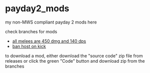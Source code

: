 # payday2_mods

my non-MWS compliant payday 2 mods here

check branches for mods

- [all melees are 450 dmg and 140 dps](https://github.com/calculatortamer/payday2_mods/tree/equal_melee)
- [ban host on kick](https://github.com/calculatortamer/payday2_mods/tree/ban_host_on_kick)

to download a mod, either download the "source code" zip file from releases
or click the green "Code" button and download zip from the branches
